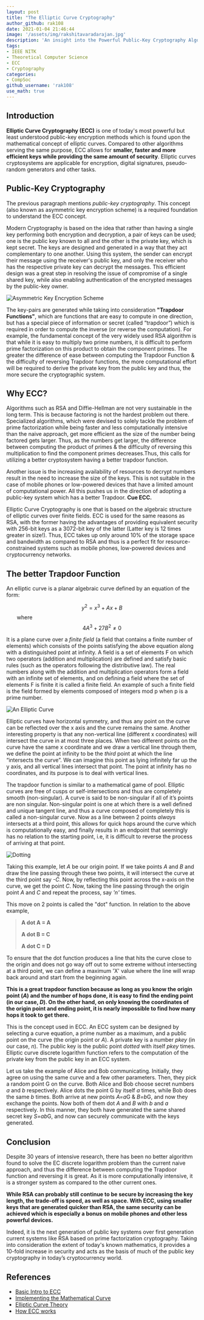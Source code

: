 ```yaml
---
layout: post
title: "The Elliptic Curve Cryptography"
author_github: rak108
date: 2021-01-04 21:46:44
image: '/assets/img/rakshitavaradarajan.jpg'
description: 'An insight into the Powerful Public-Key Cryptography Algorithm using Elliptic Curves.'
tags:
- IEEE NITK
- Theoretical Computer Science
- ECC
- Cryptography
categories:
- CompSoc
github_username: 'rak108'
use_math: true
---
```


## Introduction

**Elliptic Curve Cryptography (ECC)** is one of today's most powerful but least understood public-key encryption methods which is found upon the mathematical concept of elliptic curves. Compared to other algorithms serving the same purpose, ECC allows for **smaller, faster and more efficient keys while providing the same amount of security**. Elliptic curves cryptosystems are applicable for encryption, digital signatures, pseudo-random generators and other tasks.

## Public-Key Cryptography

The previous paragraph mentions *public-key cryptography*. This concept (also known as asymmetric key encryption scheme) is a required foundation to understand the ECC concept. 

Modern Cryptography is based on the idea that rather than having a single key performing both encryption and decryption, a pair of keys can be used; one is the public key known to all and the other is the private key, which is kept secret. The keys are designed and generated in a way that they act complementary to one another. Using this system, the sender can encrypt their message using the receiver's public key, and only the receiver who has the respective private key can decrypt the messages. This efficient design was a great step in resolving the issue of compromise of a single shared key, while also enabling authentication of the encrypted messages by the public-key owner.

![Asymmetric Key Encryption Scheme](/blog/assets/img/ecc/PublicPrivateKeyEncryption.png)


The key-pairs are generated while taking into consideration **"Trapdoor Functions"**, which are functions that are easy to compute in one direction, but has a special piece of information or secret (called “trapdoor”) which is required in order to compute the inverse (or reverse the computation). For example, the fundamental concept of the very widely used RSA algorithm is that while it is easy to multiply two prime numbers, it is difficult to perform prime factorization on this product to obtain the component primes. The greater the difference of ease between computing the Trapdoor Function & the difficulty of reversing Trapdoor functions, the more computational effort will be required to derive the private key from the public key and thus, the more secure the cryptographic system. 

## Why ECC?

Algorithms such as RSA and Diffie-Hellman are not very sustainable in the long term. This is because factoring is not the hardest problem out there. Specialized algorithms, which were devised to solely tackle the problem of prime factorization while being faster and less computationally intensive than the naive approach, get more efficient as the size of the number being factored gets larger. Thus, as the numbers get larger, the difference between computing the product of primes & the difficulty of reversing this multiplication to find the component primes decreases.Thus, this calls for utilizing a better cryptosystem having a better trapdoor function.

Another issue is the increasing availability of resources to decrypt numbers result in the need to increase the size of the keys. This is not suitable in the case of mobile phones or low-powered devices that have a limited amount of computational power. All this pushes us in the direction of adopting a public-key system which has a better Trapdoor. **Cue ECC.**

Elliptic Curve Cryptography is one that is based on the algebraic structure of elliptic curves over finite fields. ECC is used for the same reasons as RSA, with the former having the advantages of providing equivalent security with 256-bit keys as a 3072-bit key of the latter (Latter key is 12 times greater in size!). Thus, ECC takes up only around 10% of the storage space and bandwidth as compared to RSA and thus is a perfect fit for resource-constrained systems such as mobile phones, low-powered devices and cryptocurrency networks. 


## The better Trapdoor Function

An elliptic curve is a planar algebraic curve defined by an equation of the form:
 
$${y^2} = {x^3 + Ax + B}$$ &nbsp;&nbsp;&nbsp;&nbsp;&nbsp;&nbsp; where $${4A^3 + 27B^2 \ne 0}$$
 
It is a plane curve over a *finite field* (a field that contains a finite number of elements) which consists of the points satisfying the above equation along with a distinguished point at infinity. 
A field is a set of elements F on which two operators (addition and multiplication) are defined and satisfy basic rules (such as the operators following the distributive law). The real numbers along with the addition and multiplication operators form a field with an infinite set of elements, and on defining a field where the set of elements F is  finite it is called a finite field. An example of such a finite field is the field formed by elements composed of integers mod p when p is a prime number.

![An Elliptic Curve](/blog/assets/img/ecc/ec.png)

Elliptic curves have horizontal symmetry, and thus any point on the curve can be reflected over the x axis and the curve remains the same. Another interesting property is that any non-vertical line (different x coordinates) will intersect the curve in at most three places. When two different points on the curve have the same x coordinate and we draw a vertical line through them, we define the point at infinity to be the *third* point at which the line “intersects the curve”. We can imagine this point as lying infinitely far up the y axis, and all vertical lines intersect that point. The point at infinity has no coordinates, and its purpose is to deal with vertical lines. 

The trapdoor function is similar to a mathematical game of pool. Elliptic curves are free of cusps or self-intersections and thus are completely smooth (non-singular). A curve is said to be non-singular if all of it’s points are non singular. Non-singular point is one at which there is a well defined and unique tangent line, and thus a curve composed of completely this is called a non-singular curve. Now as a line between 2 points *always* intersects at a third point, this allows for quick hops around the curve which is computationally easy, and finally results in an endpoint that seemingly has no relation to the starting point, i.e, it is difficult to reverse the process of arriving at that point.

![Dotting](/blog/assets/img/ecc/method.gif)

Taking this example, let *A* be our origin point. If we take points *A* and *B* and draw the line passing through these two points, it will intersect the curve at the third point say *-C*. Now, by reflecting this point across the x-axis on the curve, we get the point *C*. Now, taking the line passing through the origin point *A* and *C* and repeat the process, say *'n'* times.

This move on 2 points is called the "dot" function. In relation to the above example,

> **A dot A = A**
>
> **A dot B = C**
>
> **A dot C = D** 

To ensure that the dot function produces a line that hits the curve close to the origin and does not go way off out to some extreme without intersecting at a third point, we can define a maximum 'X' value where the line will wrap back around and start from the beginning again.

**This is a great trapdoor function because as long as you know the origin point (*A*) and the number of hops done, it is easy to find the ending point (in our case, *D*). On the other hand, on only knowing the coordinates of the origin point and ending point, it is nearly impossible to find how many hops it took to get there.**

This is the concept used in ECC. An ECC system can be designed by selecting a curve equation, a prime number as a maximum, and a public point on the curve (the origin point or *A*). A private key is a number *pkey* (in our case, *n*). The public key is the public point *dotted* with itself *pkey* times. Elliptic curve discrete logarithm function refers to the computation of the private key from the public key in an ECC system.

Let us take the example of Alice and Bob communicating. Initially, they agree on using the same curve and a few other parameters. Then, they pick a random point G on the curve. Both Alice and Bob choose secret numbers *a* and *b* respectively. Alice dots the point G by itself *a* times, while Bob does the same *b* times. Both arrive at new points *A=a*G & *B=b*G, and now they exchange the points. Now both of them dot *A* and *B* with *b* and *a* respectively. In this manner, they both have generated the same shared secret key *S=ab*G, and now can securely communicate with the keys generated.

## Conclusion

Despite 30 years of intensive research, there has been no better algorithm found to solve the EC discrete logarithm problem than the current naive approach, and thus the difference between computing the Trapdoor function and reversing it is great. As it is more computationally intensive, it is a stronger system as compared to the other current ones.

**While RSA can probably still continue to be secure by increasing the key length, the trade-off is speed, as well as space. With ECC, using smaller keys that are generated quicker than RSA, the same security can be achieved which is especially a bonus on mobile phones and other less powerful devices.**

Indeed, it is the next generation of public key systems over first generation current systems like RSA based on prime factorization cryptography. Taking into consideration the extent of today's known mathematics, it provides a 10-fold increase in security and acts as the basis of much of the public key cryptography in today’s cryptocurrency world.


## References

- [Basic Intro to ECC](https://qvault.io/2020/09/17/very-basic-intro-to-elliptic-curve-cryptography/)
- [Implementing the Mathematical Curve](https://martin.kleppmann.com/papers/curve25519.pdf)
- [Elliptic Curve Theory](https://en.wikipedia.org/wiki/Elliptic-curve_cryptography)
- [How ECC works](https://www.allaboutcircuits.com/technical-articles/elliptic-curve-cryptography-in-embedded-systems/)

